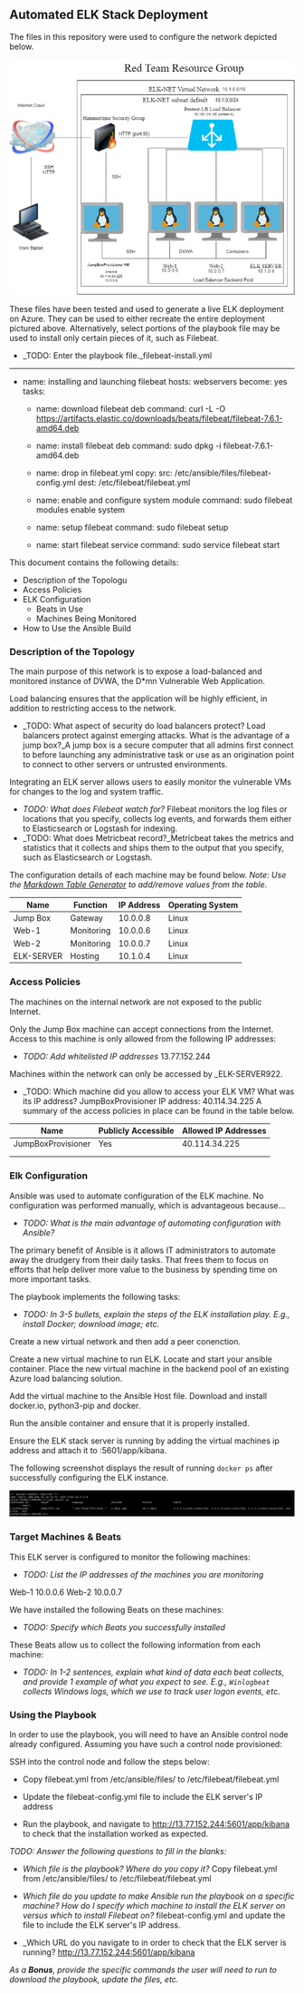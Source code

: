 ## Automated ELK Stack Deployment

The files in this repository were used to configure the network depicted below.

![TODO: Update the path with the name of your diagram](Pictures/Diagram.png)

These files have been tested and used to generate a live ELK deployment on Azure. They can be used to either recreate the entire deployment pictured above. Alternatively, select portions of the playbook file may be used to install only certain pieces of it, such as Filebeat.

  - _TODO: Enter the playbook file._filebeat-install.yml
---
- name: installing and launching filebeat
  hosts: webservers
  become: yes
  tasks:

  - name: download filebeat deb
    command: curl -L -O https://artifacts.elastic.co/downloads/beats/filebeat/filebeat-7.6.1-amd64.deb

  - name: install filebeat deb
    command: sudo dpkg -i filebeat-7.6.1-amd64.deb

  - name: drop in filebeat.yml
    copy:
      src: /etc/ansible/files/filebeat-config.yml
      dest: /etc/filebeat/filebeat.yml

  - name: enable and configure system module
    command: sudo filebeat modules enable system

  - name: setup filebeat
    command: sudo filebeat setup

  - name: start filebeat service
    command: sudo service filebeat start

This document contains the following details:
- Description of the Topologu
- Access Policies
- ELK Configuration
  - Beats in Use
  - Machines Being Monitored
- How to Use the Ansible Build


### Description of the Topology

The main purpose of this network is to expose a load-balanced and monitored instance of DVWA, the D*mn Vulnerable Web Application.

Load balancing ensures that the application will be highly efficient, in addition to restricting access to the network.
- _TODO: What aspect of security do load balancers protect? Load balancers protect against emerging attacks. What is the advantage of a jump box?_A jump box is a secure computer that all admins first connect to before launching any administrative task or use as an origination point to connect to other servers or untrusted environments.

Integrating an ELK server allows users to easily monitor the vulnerable VMs for changes to the log and system traffic.
- _TODO: What does Filebeat watch for?_ Filebeat monitors the log files or locations that you specify, collects log events, and forwards them either to Elasticsearch or Logstash for indexing.
- _TODO: What does Metricbeat record?_Metricbeat takes the metrics and statistics that it collects and ships them to the output that you specify, such as Elasticsearch or Logstash.

The configuration details of each machine may be found below.
_Note: Use the [Markdown Table Generator](http://www.tablesgenerator.com/markdown_tables) to add/remove values from the table_.

| Name           | Function  | IP Address | Operating System |
|----------      |---------- |------------|------------------|
| Jump Box       | Gateway   | 10.0.0.8   | Linux            |
| Web-1          | Monitoring| 10.0.0.6   | Linux            |
| Web-2          | Monitoring| 10.0.0.7   | Linux            |
| ELK-SERVER     | Hosting   | 10.1.0.4   | Linux            |

### Access Policies

The machines on the internal network are not exposed to the public Internet. 

Only the Jump Box machine can accept connections from the Internet. Access to this machine is only allowed from the following IP addresses:
- _TODO: Add whitelisted IP addresses_ 13.77.152.244

Machines within the network can only be accessed by _ELK-SERVER922.
- _TODO: Which machine did you allow to access your ELK VM? What was its IP address?  JumpBoxProvisioner IP address: 40.114.34.225
A summary of the access policies in place can be found in the table below.

| Name               | Publicly Accessible | Allowed IP Addresses |
|----------          |---------------------|----------------------|
|JumpBoxProvisioner  | Yes                 |      40.114.34.225   |
|                    |                     |                      |
|                    |                     |                      |

### Elk Configuration

Ansible was used to automate configuration of the ELK machine. No configuration was performed manually, which is advantageous because...
- _TODO: What is the main advantage of automating configuration with Ansible?_ 

The primary benefit of Ansible is it allows IT administrators to automate away the drudgery from their daily tasks. That frees them to focus on efforts that help deliver more value to the business by spending time on more important tasks.

The playbook implements the following tasks:
- _TODO: In 3-5 bullets, explain the steps of the ELK installation play. E.g., install Docker; download image; etc._

Create a new virtual network and then add a peer conenction. 

Create a new virtual machine to run ELK. Locate and start your ansible container. Place the new virtual machine in the backend pool of an existing Azure load balancing solution. 

Add the virtual machine to the Ansible Host file. Download and install docker.io, python3-pip and docker.

Run the ansible container and ensure that it is properly installed. 

Ensure the  ELK stack server is running by adding the virtual machines ip address and attach it to :5601/app/kibana.


The following screenshot displays the result of running `docker ps` after successfully configuring the ELK instance.

![TODO: Update the path with the name of your screenshot of docker ps output](Pictures/docker_ps_output.png)

### Target Machines & Beats
This ELK server is configured to monitor the following machines:
- _TODO: List the IP addresses of the machines you are monitoring_

Web-1 10.0.0.6
Web-2 10.0.0.7

We have installed the following Beats on these machines:
- _TODO: Specify which Beats you successfully installed_

These Beats allow us to collect the following information from each machine:
- _TODO: In 1-2 sentences, explain what kind of data each beat collects, and provide 1 example of what you expect to see. E.g., `Winlogbeat` collects Windows logs, which we use to track user logon events, etc._

### Using the Playbook
In order to use the playbook, you will need to have an Ansible control node already configured. Assuming you have such a control node provisioned: 

SSH into the control node and follow the steps below:
- Copy filebeat.yml from /etc/ansible/files/ to /etc/filebeat/filebeat.yml

- Update the filebeat-config.yml  file to include the ELK server's IP address

- Run the playbook, and navigate to http://13.77.152.244:5601/app/kibana to check that the installation worked as expected.

_TODO: Answer the following questions to fill in the blanks:_
- _Which file is the playbook? Where do you copy it?_  Copy filebeat.yml from /etc/ansible/files/ to /etc/filebeat/filebeat.yml

- _Which file do you update to make Ansible run the playbook on a specific machine? How do I specify which machine to install the ELK server on versus which to install Filebeat on?_  filebeat-config.yml and update the file to include the ELK server's IP address.

- _Which URL do you navigate to in order to check that the ELK server is running? http://13.77.152.244:5601/app/kibana

_As a **Bonus**, provide the specific commands the user will need to run to download the playbook, update the files, etc._
